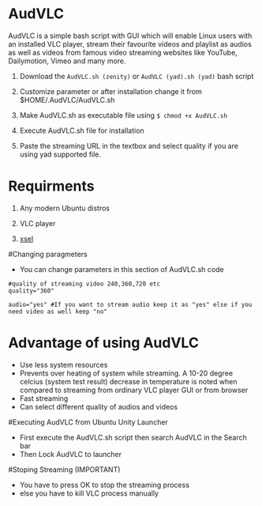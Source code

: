 # AudVLC

AudVLC is a simple bash script with GUI which will enable Linux users with an installed VLC player, stream their favourite videos and playlist as audios as well as videos from famous video streaming websites like YouTube, Dailymotion, Vimeo and many more.




1) Download the `AudVLC.sh (zenity)` or `AudVLC (yad).sh (yad)` bash script

2) Customize parameter or after installation change it from $HOME/.AudVLC/AudVLC.sh

3) Make AudVLC.sh as executable file using `$ chmod +x AudVLC.sh`

4) Execute AudVLC.sh file for installation

5) Paste the streaming URL in the textbox and select quality if you are using yad supported file.

# Requirments

1) Any modern Ubuntu distros

2) VLC player

3) [xsel](https://apps.ubuntu.com/cat/applications/xsel/)

#Changing paragmeters
- You can change parameters in this section of AudVLC.sh code

```
#quality of streaming video 240,360,720 etc
quality="360"

audio="yes" #If you want to stream audio keep it as "yes" else if you need video as well keep "no"
```

# Advantage of using AudVLC

- Use less system resources
- Prevents over heating of system while streaming. A 10-20 degree celcius (system test result) decrease in temperature is noted when compared to streaming from ordinary VLC player GUI or from browser
- Fast streaming
- Can select different quality of audios and videos

#Executing AudVLC from Ubuntu Unity Launcher

- First execute the AudVLC.sh script then search AudVLC in the Search bar
- Then Lock AudVLC to launcher

#Stoping Streaming (IMPORTANT)

- You have to press OK to stop the streaming process
- else you have to kill VLC process manually

